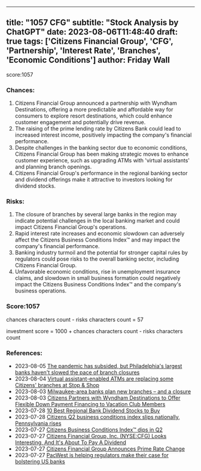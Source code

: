 
---
title: "1057 CFG"
subtitle: "Stock Analysis by ChatGPT"
date: 2023-08-06T11:48:40
draft: true
tags: ['Citizens Financial Group', 'CFG', 'Partnership', 'Interest Rate', 'Branches', 'Economic Conditions']
author: Friday Wall
---

score:1057
### Chances:
1. Citizens Financial Group announced a partnership with Wyndham Destinations, offering a more predictable and affordable way for consumers to explore resort destinations, which could enhance customer engagement and potentially drive revenue.
2. The raising of the prime lending rate by Citizens Bank could lead to increased interest income, positively impacting the company's financial performance.
3. Despite challenges in the banking sector due to economic conditions, Citizens Financial Group has been making strategic moves to enhance customer experience, such as upgrading ATMs with 'virtual assistants' and planning branch openings.
4. Citizens Financial Group's performance in the regional banking sector and dividend offerings make it attractive to investors looking for dividend stocks.
### Risks:
1. The closure of branches by several large banks in the region may indicate potential challenges in the local banking market and could impact Citizens Financial Group's operations.
2. Rapid interest rate increases and economic slowdown can adversely affect the Citizens Business Conditions Index™ and may impact the company's financial performance.
3. Banking industry turmoil and the potential for stronger capital rules by regulators could pose risks to the overall banking sector, including Citizens Financial Group.
4. Unfavorable economic conditions, rise in unemployment insurance claims, and slowdown in small business formation could negatively impact the Citizens Business Conditions Index™ and the company's business operations.
### Score:1057
chances characters count - risks characters count = 57

investment score = 1000 + chances characters count - risks characters count
### References:
- 2023-08-05 [The pandemic has subsided, but Philadelphia's largest banks haven't slowed the pace of branch closures](https://finance.yahoo.com/m/fcf5130d-e39a-3ed4-aa45-0cbb2743744d/the-pandemic-has-subsided%2C.html?.tsrc=rss)
- 2023-08-04 [Virtual assistant-enabled ATMs are replacing some Citizens' branches at Stop & Shop](https://finance.yahoo.com/m/ad7af09f-de41-3a64-8287-e866395e09ed/virtual-assistant-enabled.html?.tsrc=rss)
- 2023-08-03 [Milwaukee-area banks plan new branches – and a closure](https://finance.yahoo.com/m/2cb2e626-3e2e-319d-9fc4-90b9cbdbda33/milwaukee-area-banks-plan-new.html?.tsrc=rss)
- 2023-08-03 [Citizens Partners with Wyndham Destinations to Offer Flexible Down Payment Financing to Vacation Club Members](https://finance.yahoo.com/news/citizens-partners-wyndham-destinations-offer-120000343.html?.tsrc=rss)
- 2023-07-28 [10 Best Regional Bank Dividend Stocks to Buy](https://finance.yahoo.com/news/10-best-regional-bank-dividend-052403032.html?.tsrc=rss)
- 2023-07-28 [Citizens Q2 business conditions index slips nationally, Pennsylvania rises](https://finance.yahoo.com/m/21f8dd0c-38d7-31e0-bbf7-615b93114e46/citizens-q2-business.html?.tsrc=rss)
- 2023-07-27 [Citizens Business Conditions Index™ dips in Q2](https://finance.yahoo.com/news/citizens-business-conditions-index-dips-130100094.html?.tsrc=rss)
- 2023-07-27 [Citizens Financial Group, Inc. (NYSE:CFG) Looks Interesting, And It's About To Pay A Dividend](https://finance.yahoo.com/news/citizens-financial-group-inc-nyse-100342278.html?.tsrc=rss)
- 2023-07-27 [Citizens Financial Group Announces Prime Rate Change](https://finance.yahoo.com/news/citizens-financial-group-announces-prime-205600370.html?.tsrc=rss)
- 2023-07-27 [PacWest is helping regulators make their case for bolstering US banks](https://finance.yahoo.com/news/pacwest-is-helping-regulators-make-their-case-for-bolstering-us-banks-140532594.html?.tsrc=rss)


                